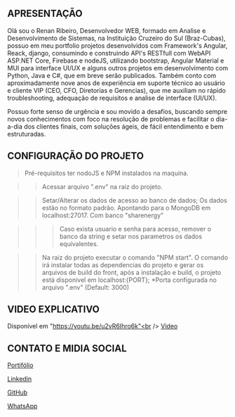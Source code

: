 ## APRESENTAÇÃO

Olá sou o Renan Ribeiro, Desenvolvedor WEB, formado em Analise e Desenvolvimento de Sistemas, na Instituição Cruzeiro do Sul (Braz-Cubas), possuo em meu portfolio projetos desenvolvidos com Framework's Angular, Reack, django, consumindo e construindo API's RESTfull com WebAPI ASP.NET Core, Firebase e  nodeJS, utilizando bootstrap, Angular Material e MUI para interface UI/UX e alguns outros projetos em desenvolvimento com Python, Java e C#, que em breve serão publicados. Também conto com aproximadamente nove anos de experiência em suporte técnico ao usuário e cliente VIP (CEO, CFO, Diretorias e Gerencias), que me auxiliam no rápido troubleshooting, adequação de requisitos e analise de interface (UI/UX).

Possuo forte senso de urgência e sou movido a desafios, buscando sempre novos conhecimentos com foco na resolução de problemas e facilitar o dia-a-dia dos clientes finais, com soluções ágeis, de fácil entendimento e bem estruturadas.

## CONFIGURAÇÃO DO PROJETO

>Pré-requisitos ter nodoJS e NPM instalados na maquina.

>> Acessar arquivo ".env" na raiz do projeto.

>> Setar/Alterar os dados de acesso ao banco de dados; Os dados estão no formato padrão. Apontando para o MongoDB em localhost:27017. Com banco "sharenergy"

>>>Caso exista usuario e senha para acesso, remover o banco da string e setar nos parametros os dados equivalentes.

>> Na raiz do projeto executar o comando "NPM start". O comando irá instalar todas as dependencias do projeto e gerar os arquivos de build do front, após a instalação e build, o projeto está disponivel em localhost:{PORT}; *Porta configurada no arquivo ".env" (Default: 3000)

## VIDEO EXPLICATIVO

Disponível em "https://youtu.be/u2vR6Ihro6k"<br />
<a href="https://youtu.be/u2vR6Ihro6k">Video</a>

## CONTATO E MIDIA SOCIAL

<p>
<a href="http://renan-ribeiro.web.app" target="_blank">Portifólio</a>
</p>
<p>
<a href="https://www.linkedin.com/in/renan-ribeiro-a3916711b/" target="_blank">Linkedin</a>
</p>
<p>
<a href="https://github.com/Renan-MF-Ribeiro" target="_blank">GitHub</a>
</p>
<p>
<a href="https://api.whatsapp.com/send?phone=5511916595492&text=Olá%20Boa%20tarde%2C%20sou%20da%20Share%20Energy" target="_blank">WhatsApp</a>
</p>

